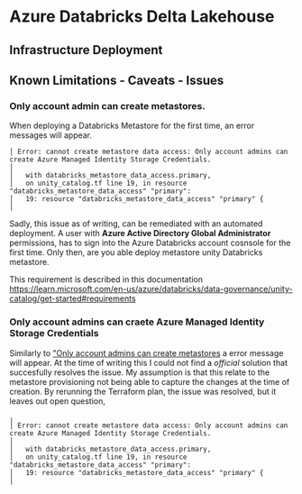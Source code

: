 # Azure Databricks Delta Lakehouse 
## Infrastructure Deployment

## Known Limitations - Caveats - Issues
### Only account admin can create metastores.
When deploying a Databricks Metastore for the first time, an error messages will appear.

```
│ Error: cannot create metastore data access: Only account admins can create Azure Managed Identity Storage Credentials.
│ 
│   with databricks_metastore_data_access.primary,
│   on unity_catalog.tf line 19, in resource "databricks_metastore_data_access" "primary":
│   19: resource "databricks_metastore_data_access" "primary" {
│ 
```

Sadly, this issue as of writing, can be remediated with an automated deployment. A user with **Azure Active Directory Global Administrator** permissions, has to sign into the Azure Databricks account cosnsole for the first time. Only then, are you able deploy metastore unity Databricks metastore.

This requirement is described in this documentation https://learn.microsoft.com/en-us/azure/databricks/data-governance/unity-catalog/get-started#requirements

### Only account admins can craete Azure Managed Identity Storage Credentials
Similarly to ["Only account admins can create metastores](#only-account-admin-can-create-metastores) a error message will appear. At the time of writing this I could not find a _official_ solution that succesfully resolves the issue. My assumption is that this relate to the metastore provisioning not being able to capture the changes at the time of creation. By rerunning the Terraform plan, the issue was resolved, but it leaves out open question, 

```
╷
│ Error: cannot create metastore data access: Only account admins can create Azure Managed Identity Storage Credentials.
│ 
│   with databricks_metastore_data_access.primary,
│   on unity_catalog.tf line 19, in resource "databricks_metastore_data_access" "primary":
│   19: resource "databricks_metastore_data_access" "primary" {
│ 
```
